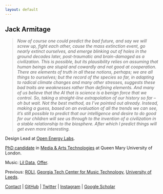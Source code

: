 ```yaml
---
layout: default
---
```


## Jack Armitage

> _Now of course one could predict the bad future, and say we will screw up, fight each other, cause the mass extinction event, go nearly extinct ourselves, and emerge blinking out of holes in the ground decades later, post-traumatic and brain-damaged as a civilization. This is possible, but its plausibility relies on assuming that human beings are stupid and cowardly and not good at cooperation. There are elements of truth in all these notions, perhaps; we are all things to ourselves; but the record of the species so far, in adapting to radical climate changes and many other stresses, suggests these bad traits are weaknesses rather than defining elements. And many of us believe that the AI that is science is a benign force that we control. So, taking a straight-line extrapolation of our history so far – oh but wait. Not the best method, as I’ve pointed out already. Instead, making a guess, based on an evaluation of all the trends we can see, it’s still possible to predict that our intelligence and desire to do good for our children will see us through to the invention of a civilization in a stable relationship to the biosphere. After which I predict things will get even more interesting._

Design Lead at [Open Energy Labs](https://openenergylabs.co).

[PhD candidate](http://instrumentslab.org/research/craft) in [Media & Arts Technologies](http://www.mat.qmul.ac.uk/) at Queen Mary University of London.

Music: [Lil Data](https://twitter.com/lildata), [Offer](http://offer.band/).

Previous: [ROLI](http://roli.com), [Georgia Tech Center for Music Technology](http://gtcmt.gatech.edu), [University of Leeds](https://courses.leeds.ac.uk/a617/music-multimedia-and-electronics-bsc).

[Contact](mailto:jack@jackarmitage.com) | [GitHub](http://github.com/jarmitage) | [Twitter](http://twitter.com/jdkarmitage) | [Instagram](http://instagram.com/jdkarmitage) | [Google Scholar](https://scholar.google.com/citations?user=APvoBhUAAAAJ)
